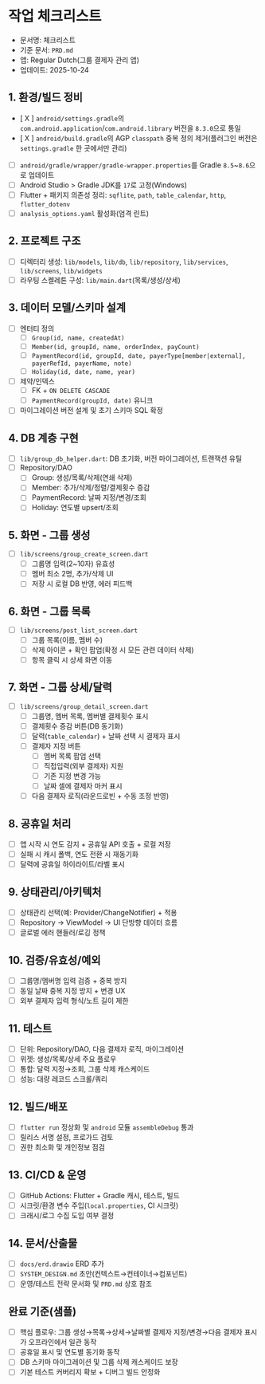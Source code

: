 # 작업 체크리스트
- 문서명: 체크리스트
- 기준 문서: `PRD.md`
- 앱: Regular Dutch(그룹 결제자 관리 앱)
- 업데이트: 2025-10-24

## 1. 환경/빌드 정비
- [ X ] `android/settings.gradle`의 `com.android.application`/`com.android.library` 버전을 `8.3.0`으로 통일
- [ X ] `android/build.gradle`의 AGP `classpath` 중복 정의 제거(플러그인 버전은 `settings.gradle` 한 곳에서만 관리)
- [ ] `android/gradle/wrapper/gradle-wrapper.properties`를 Gradle `8.5`~`8.6`으로 업데이트
- [ ] Android Studio \> Gradle JDK를 `17`로 고정(Windows)
- [ ] Flutter \+ 패키지 의존성 정리: `sqflite`, `path`, `table_calendar`, `http`, `flutter_dotenv`
- [ ] `analysis_options.yaml` 활성화(엄격 린트)

## 2. 프로젝트 구조
- [ ] 디렉터리 생성: `lib/models`, `lib/db`, `lib/repository`, `lib/services`, `lib/screens`, `lib/widgets`
- [ ] 라우팅 스켈레톤 구성: `lib/main.dart`(목록/생성/상세)

## 3. 데이터 모델/스키마 설계
- [ ] 엔터티 정의
    - [ ] `Group(id, name, createdAt)`
    - [ ] `Member(id, groupId, name, orderIndex, payCount)`
    - [ ] `PaymentRecord(id, groupId, date, payerType[member|external], payerRefId, payerName, note)`
    - [ ] `Holiday(id, date, name, year)`
- [ ] 제약/인덱스
    - [ ] FK \+ `ON DELETE CASCADE`
    - [ ] `PaymentRecord(groupId, date)` 유니크
- [ ] 마이그레이션 버전 설계 및 초기 스키마 SQL 확정

## 4. DB 계층 구현
- [ ] `lib/group_db_helper.dart`: DB 초기화, 버전 마이그레이션, 트랜잭션 유틸
- [ ] Repository/DAO
    - [ ] Group: 생성/목록/삭제(연쇄 삭제)
    - [ ] Member: 추가/삭제/정렬/결제횟수 증감
    - [ ] PaymentRecord: 날짜 지정/변경/조회
    - [ ] Holiday: 연도별 upsert/조회

## 5. 화면 \- 그룹 생성
- [ ] `lib/screens/group_create_screen.dart`
    - [ ] 그룹명 입력(2~10자) 유효성
    - [ ] 멤버 최소 2명, 추가/삭제 UI
    - [ ] 저장 시 로컬 DB 반영, 에러 피드백

## 6. 화면 \- 그룹 목록
- [ ] `lib/screens/post_list_screen.dart`
    - [ ] 그룹 목록(이름, 멤버 수)
    - [ ] 삭제 아이콘 \+ 확인 팝업(확정 시 모든 관련 데이터 삭제)
    - [ ] 항목 클릭 시 상세 화면 이동

## 7. 화면 \- 그룹 상세/달력
- [ ] `lib/screens/group_detail_screen.dart`
    - [ ] 그룹명, 멤버 목록, 멤버별 결제횟수 표시
    - [ ] 결제횟수 증감 버튼(DB 동기화)
    - [ ] 달력(`table_calendar`) \+ 날짜 선택 시 결제자 표시
    - [ ] 결제자 지정 버튼
        - [ ] 멤버 목록 팝업 선택
        - [ ] 직접입력(외부 결제자) 지원
        - [ ] 기존 지정 변경 가능
        - [ ] 날짜 셀에 결제자 마커 표시
    - [ ] 다음 결제자 로직(라운드로빈 \+ 수동 조정 반영)

## 8. 공휴일 처리
- [ ] 앱 시작 시 연도 감지 \+ 공휴일 API 호출 \+ 로컬 저장
- [ ] 실패 시 캐시 폴백, 연도 전환 시 재동기화
- [ ] 달력에 공휴일 하이라이트/라벨 표시

## 9. 상태관리/아키텍처
- [ ] 상태관리 선택(예: Provider/ChangeNotifier) \+ 적용
- [ ] Repository → ViewModel → UI 단방향 데이터 흐름
- [ ] 글로벌 에러 핸들러/로깅 정책

## 10. 검증/유효성/예외
- [ ] 그룹명/멤버명 입력 검증 \+ 중복 방지
- [ ] 동일 날짜 중복 지정 방지 \+ 변경 UX
- [ ] 외부 결제자 입력 형식/노트 길이 제한

## 11. 테스트
- [ ] 단위: Repository/DAO, 다음 결제자 로직, 마이그레이션
- [ ] 위젯: 생성/목록/상세 주요 플로우
- [ ] 통합: 달력 지정→조회, 그룹 삭제 캐스케이드
- [ ] 성능: 대량 레코드 스크롤/쿼리

## 12. 빌드/배포
- [ ] `flutter run` 정상화 및 `android` 모듈 `assembleDebug` 통과
- [ ] 릴리스 서명 설정, 프로가드 검토
- [ ] 권한 최소화 및 개인정보 점검

## 13. CI/CD \& 운영
- [ ] GitHub Actions: Flutter \+ Gradle 캐시, 테스트, 빌드
- [ ] 시크릿/환경 변수 주입(`local.properties`, CI 시크릿)
- [ ] 크래시/로그 수집 도입 여부 결정

## 14. 문서/산출물
- [ ] `docs/erd.drawio` ERD 추가
- [ ] `SYSTEM_DESIGN.md` 초안(컨텍스트→컨테이너→컴포넌트)
- [ ] 운영/테스트 전략 문서화 및 `PRD.md` 상호 참조

## 완료 기준(샘플)
- [ ] 핵심 플로우: 그룹 생성→목록→상세→날짜별 결제자 지정/변경→다음 결제자 표시가 오프라인에서 일관 동작
- [ ] 공휴일 표시 및 연도별 동기화 동작
- [ ] DB 스키마 마이그레이션 및 그룹 삭제 캐스케이드 보장
- [ ] 기본 테스트 커버리지 확보 \+ 디버그 빌드 안정화